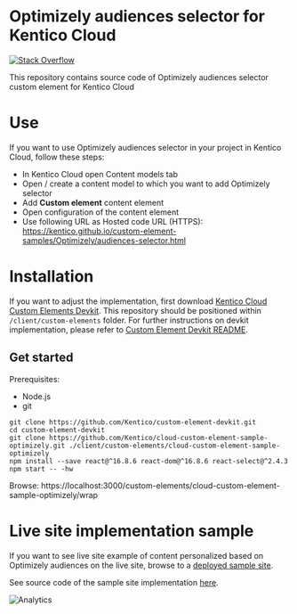 # Optimizely audiences selector for Kentico Cloud

[![Stack Overflow](https://img.shields.io/badge/Stack%20Overflow-ASK%20NOW-FE7A16.svg?logo=stackoverflow&logoColor=white)](https://stackoverflow.com/tags/kentico-cloud)

This repository contains source code of Optimizely audiences selector custom element for Kentico Cloud

# Use

If you want to use Optimizely audiences selector in your project in Kentico Cloud, follow these steps:

* In Kentico Cloud open Content models tab
* Open / create a content model to which you want to add Optimizely selector
* Add **Custom element** content element
* Open configuration of the content element
* Use following URL as Hosted code URL (HTTPS): https://kentico.github.io/custom-element-samples/Optimizely/audiences-selector.html

# Installation

If you want to adjust the implementation, first download [Kentico Cloud Custom Elements Devkit](https://github.com/kentico/custom-element-devkit). This repository should be positioned within `/client/custom-elements` folder. For further instructions on devkit implementation, please refer to [Custom Element Devkit README](https://github.com/Kentico/custom-element-devkit/blob/master/readme.md).

## Get started

Prerequisites:
* Node.js
* git

```
git clone https://github.com/Kentico/custom-element-devkit.git
cd custom-element-devkit
git clone https://github.com/Kentico/cloud-custom-element-sample-optimizely.git ./client/custom-elements/cloud-custom-element-sample-optimizely
npm install --save react@^16.8.6 react-dom@^16.8.6 react-select@^2.4.3
npm start -- -hw
```
Browse: https://localhost:3000/custom-elements/cloud-custom-element-sample-optimizely/wrap

# Live site implementation sample

If you want to see live site example of content personalized based on Optimizely audiences on the live site, browse to a [deployed sample site](https://kentico-cloud-sample-app-react-optimizely.surge.sh/).

See source code of the sample site implementation [here](https://github.com/Kentico/cloud-sample-app-react/commit/ee06b3180f85e324a12e36c4a66e30be41289e75).

![Analytics](https://kentico-ga-beacon.azurewebsites.net/api/UA-69014260-4/Kentico/cloud-custom-element-sample-optimizely?pixel)
